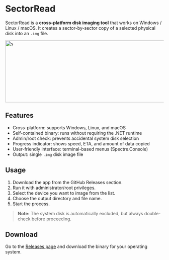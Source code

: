 # SectorRead

SectorRead is a **cross-platform disk imaging tool** that works on Windows / Linux / macOS.
It creates a sector-by-sector copy of a selected physical disk into an `.img` file.

<img width="657" height="197" alt="s" src="https://github.com/user-attachments/assets/ed0b1703-acd5-4724-9803-c4c662d071af" />


## Features

* Cross-platform: supports Windows, Linux, and macOS
* Self-contained binary: runs without requiring the .NET runtime
* Admin/root check: prevents accidental system disk selection
* Progress indicator: shows speed, ETA, and amount of data copied
* User-friendly interface: terminal-based menus (Spectre.Console)
* Output: single `.img` disk image file

## Usage

1. Download the app from the GitHub Releases section.
2. Run it with administrator/root privileges.
3. Select the device you want to image from the list.
4. Choose the output directory and file name.
5. Start the process.

> **Note:** The system disk is automatically excluded, but always double-check before proceeding.

## Download

Go to the [Releases page](../../releases) and download the binary for your operating system.
